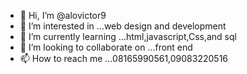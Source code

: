 - 👋 Hi, I’m @alovictor9
- 👀 I’m interested in ...web design and development 
- 🌱 I’m currently learning ...html,javascript,Css,and sql
- 💞️ I’m looking to collaborate on ...front end
- 📫 How to reach me ...08165990561,09083220516

<!---
alovictor9/alovictor9 is a ✨ special ✨ repository because its `README.md` (this file) appears on your GitHub profile.
You can click the Preview link to take a look at your changes.
--->
